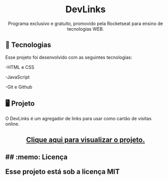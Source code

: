 <h1 align="center">DevLinks</h1>

<p align="center">Programa exclusivo e gratuito, promovido pela Rocketseat para ensino de tecnologias WEB. </p>

## 🚀 Tecnologias 

Esse projeto foi desenvolvido com as seguintes tecnologias:

-HTML e CSS

-JavaScript

-Git e Github

## 🖥️ Projeto

O DevLinks é um agregador de links para usar como cartão de visitas online.

<h2 align="center">
<a href="https://giaanl.github.io/Social-Links/" target="_blank">Clique aqui para visualizar o projeto.</a>
<h2>
## :memo: Licença

Esse projeto está sob a licença MIT
